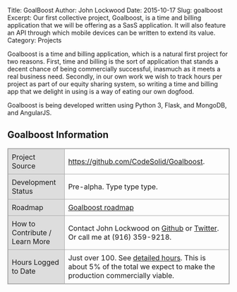 Title: GoalBoost
Author: John Lockwood
Date: 2015-10-17
Slug: goalboost
Excerpt: Our first collective project, Goalboost, is a time and billing application that we will be offering as a SasS application.  It will also feature an API through which mobile devices can be written to extend its value.
Category: Projects

Goalboost is a time and billing application, which is a natural first project for two reasons.  First, time and billing is the sort of application that stands a decent chance of being commercially successful, inasmuch as it meets a real business need.  Secondly, in our own work we wish to track hours per project as part of our equity sharing system, so writing a time and billing app that we delight in using is a way of eating our own dogfood.

Goalboost is being developed written using Python 3, Flask, and MongoDB, and AngularJS.

## Goalboost Information
<style>
table, th, td {	
	border:1px solid #aaa;
}
table, th, td { padding:em; border-spacing:0px; border-collapse: collapse;}
table tr th, table tr td {padding:.5em; border-spacing:0em;}
.topic_column { background-color: #ddd;}
</style>

<table>
<tr><td class="topic_column">Project Source</td><td><a href="https://github.com/CodeSolid/Goalboost">https://github.com/CodeSolid/Goalboost</a>.</td></tr>
<tr><td class="topic_column">Development Status</td><td>Pre-alpha.  Type type type.</td></tr>
<tr><td class="topic_column">Roadmap</td><td><a href="/goalboost_roadmap.html">Goalboost roadmap</a></td></tr>
<tr><td class="topic_column">How to Contribute / Learn More</td><td>Contact John Lockwood on <a href="https://github.com/JohnLockwood">Github</a> or <a href="http://twitter.com/JohnLockwood">Twitter</a>. Or call me at (916) 359-9218.</td></tr>
<tr><td class="topic_column">Hours Logged to Date</td><td>Just over 100. See <a href="https://raw.githubusercontent.com/CodeSolid/Goalboost/master/docs/hours.json">detailed hours</a>. This is about 5% of the total we expect to make the production commercially viable.</td></tr>
</table>

